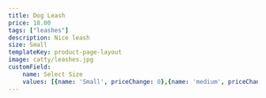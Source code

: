 ```yaml
---
title: Dog Leash
price: 18.00
tags: ["leashes"]
description: Nice leash
size: Small
templateKey: product-page-layout
image: catty/leashes.jpg
customField: 
    name: Select Size
    values: [{name: 'Small', priceChange: 0},{name: 'medium', priceChange: 4.00},{name: 'large', priceChange: 8.00}]
---
```

